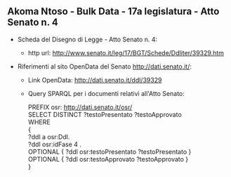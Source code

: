 ## Akoma Ntoso - Bulk Data - 17a legislatura - Atto Senato n. 4 ##

* Scheda del Disegno di Legge - Atto Senato n. 4:
	* http url: http://www.senato.it/leg/17/BGT/Schede/Ddliter/39329.htm

* Riferimenti al sito OpenData del Senato http://dati.senato.it/:
	* Link OpenData: http://dati.senato.it/ddl/39329
	* Query SPARQL per i documenti relativi all'Atto Senato:

        PREFIX osr: <http://dati.senato.it/osr/>  
		SELECT DISTINCT ?testoPresentato ?testoApprovato  
		WHERE  
		{  
		    ?ddl a osr:Ddl.  
		    ?ddl osr:idFase 4 .  
		    OPTIONAL { ?ddl osr:testoPresentato ?testoPresentato }  
		    OPTIONAL { ?ddl osr:testoApprovato ?testoApprovato }  
		}
		